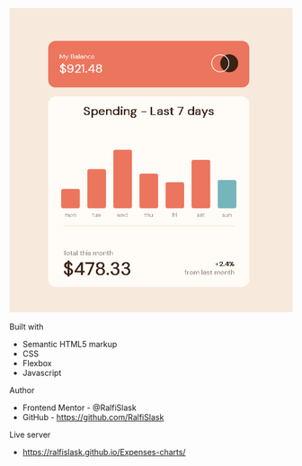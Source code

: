 ![Expenses-charts](./preview.png)

Built with

- Semantic HTML5 markup
- CSS
- Flexbox
- Javascript

Author

- Frontend Mentor - @RalfiSlask
- GitHub - https://github.com/RalfiSlask

Live server

- https://ralfislask.github.io/Expenses-charts/
